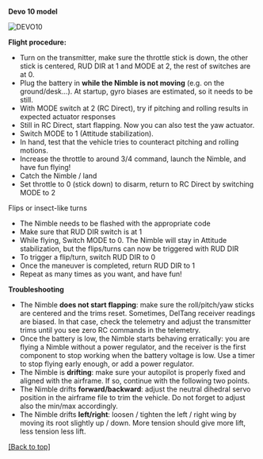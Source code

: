 **Devo 10 model**

![DEVO10](https://github.com/tudelft/mavlab/blob/master/photos/drones/nimble/devo10_description_demo_Nimble_new.png)

**Flight procedure:**
* Turn on the transmitter, make sure the throttle stick is down, the other stick is centered, RUD DIR at 1 and MODE at 2, the rest of switches are at 0.
* Plug the battery in **while the Nimble is not moving** (e.g. on the ground/desk...). At startup, gyro biases are estimated, so it needs to be still.
* With MODE switch at 2 (RC Direct), try if pitching and rolling results in expected actuator responses
* Still in RC Direct, start flapping. Now you can also test the yaw actuator.
* Switch MODE to 1 (Attitude stabilization).
* In hand, test that the vehicle tries to counteract pitching and rolling motions.
* Increase the throttle to around 3/4 command, launch the Nimble, and have fun flying!
* Catch the Nimble / land
* Set throttle to 0 (stick down) to disarm, return to RC Direct by switching MODE to 2

Flips or insect-like turns
* The Nimble needs to be flashed with the appropriate code
* Make sure that RUD DIR switch is at 1
* While flying, Switch MODE to 0. The Nimble will stay in Attitude stabilization, but the flips/turns can now be triggered with RUD DIR
* To trigger a flip/turn, switch RUD DIR to 0
* Once the maneuver is completed, return RUD DIR to 1
* Repeat as many times as you want, and have fun!



**Troubleshooting**
* The Nimble **does not start flapping**: make sure the roll/pitch/yaw sticks are centered and the trims reset. Sometimes, DelTang receiver readings are biased. In that case, check the telemetry and adjust the transmitter trims until you see zero RC commands in the telemetry.
* Once the battery is low, the Nimble starts behaving erratically: you are flying a Nimble without a power regulator, and the receiver is the first component to stop working when the battery voltage is low. Use a timer to stop flying early enough, or add a power regulator.
* The Nimble is **drifting**: make sure your autopilot is properly fixed and aligned with the airframe. If so, continue with the following two points.
* The Nimble drifts **forward/backward**: adjust the neutral dihedral servo position in the airframe file to trim the vehicle. Do not forget to adjust also the min/max accordingly.
* The Nimble drifts **left/right**: loosen / tighten the left / right wing by moving its root slightly up / down. More tension should give more lift, less tension less lift.

<a href="#top">[Back to top]</a>